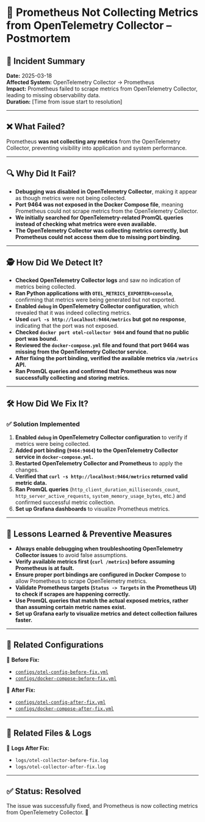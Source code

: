 # 🚨 Prometheus Not Collecting Metrics from OpenTelemetry Collector – Postmortem  

## 📌 Incident Summary  
**Date:** 2025-03-18  
**Affected System:** OpenTelemetry Collector → Prometheus  
**Impact:** Prometheus failed to scrape metrics from OpenTelemetry Collector, leading to missing observability data.  
**Duration:** [Time from issue start to resolution]  

---

## ❌ What Failed?  
Prometheus **was not collecting any metrics** from the OpenTelemetry Collector, preventing visibility into application and system performance.

---

## 🔍 Why Did It Fail?  
- **Debugging was disabled in OpenTelemetry Collector**, making it appear as though metrics were not being collected.  
- **Port 9464 was not exposed in the Docker Compose file**, meaning Prometheus could not scrape metrics from the OpenTelemetry Collector.  
- **We initially searched for OpenTelemetry-related PromQL queries instead of checking what metrics were even available.**  
- **The OpenTelemetry Collector was collecting metrics correctly, but Prometheus could not access them due to missing port binding.**  

---

## 🕵️ How Did We Detect It?  
- **Checked OpenTelemetry Collector logs** and saw no indication of metrics being collected.  
- **Ran Python applications with `OTEL_METRICS_EXPORTER=console`**, confirming that metrics were being generated but not exported.  
- **Enabled `debug` in OpenTelemetry Collector configuration**, which revealed that it was indeed collecting metrics.  
- **Used `curl -s http://localhost:9464/metrics` but got no response**, indicating that the port was not exposed.  
- **Checked `docker port otel-collector 9464` and found that no public port was bound.**  
- **Reviewed the `docker-compose.yml` file and found that port 9464 was missing from the OpenTelemetry Collector service.**  
- **After fixing the port binding, verified the available metrics via `/metrics` API.**  
- **Ran PromQL queries and confirmed that Prometheus was now successfully collecting and storing metrics.**  

---

## 🛠 How Did We Fix It?  
### ✅ Solution Implemented  
1. **Enabled `debug` in OpenTelemetry Collector configuration** to verify if metrics were being collected.  
2. **Added port binding (`9464:9464`) to the OpenTelemetry Collector service in `docker-compose.yml`.**  
3. **Restarted OpenTelemetry Collector and Prometheus** to apply the changes.  
4. **Verified that `curl -s http://localhost:9464/metrics` returned valid metric data.**  
5. **Ran PromQL queries** (`http_client_duration_milliseconds_count`, `http_server_active_requests`, `system_memory_usage_bytes`, etc.) and confirmed successful metric collection.  
6. **Set up Grafana dashboards** to visualize Prometheus metrics.  

---

## 🎯 Lessons Learned & Preventive Measures  
- **Always enable debugging when troubleshooting OpenTelemetry Collector issues** to avoid false assumptions.  
- **Verify available metrics first (`curl /metrics`) before assuming Prometheus is at fault.**  
- **Ensure proper port bindings are configured in Docker Compose** to allow Prometheus to scrape OpenTelemetry metrics.  
- **Validate Prometheus targets (`Status -> Targets` in the Prometheus UI) to check if scrapes are happening correctly.**  
- **Use PromQL queries that match the actual exposed metrics, rather than assuming certain metric names exist.**  
- **Set up Grafana early to visualize metrics and detect collection failures faster.**  

---

## 📂 Related Configurations  
📌 **Before Fix:**  
- [`configs/otel-config-before-fix.yml`](configs/otel-config-before-fix.yml)  
- [`configs/docker-compose-before-fix.yml`](configs/docker-compose-before-fix.yml)  

📌 **After Fix:**  
- [`configs/otel-config-after-fix.yml`](configs/otel-config-after-fix.yml)  
- [`configs/docker-compose-after-fix.yml`](configs/docker-compose-after-fix.yml)  

---

## 📂 Related Files & Logs  
📌 **Logs After Fix:**  
- `logs/otel-collector-before-fix.log`  
- `logs/otel-collector-after-fix.log`  

---

## ✅ Status: Resolved  
The issue was successfully fixed, and Prometheus is now collecting metrics from OpenTelemetry Collector. 🚀